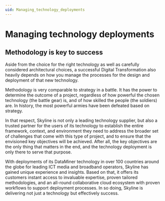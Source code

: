 ```yaml
---
uid: Managing_technology_deployments
---
```


# Managing technology deployments

## Methodology is key to success

Aside from the choice for the right technology as well as carefully considered architectural choices, a successful Digital Transformation also heavily depends on how you manage the processes for the design and deployment of that new technology.

Methodology is very comparable to strategy in a battle. It has the power to determine the outcome of a project, regardless of how powerful the chosen technology (the battle gear) is, and of how skilled the people (the soldiers) are. In history, the most powerful armies have been defeated based on strategy.

In that respect, Skyline is not only a leading technology supplier, but also a trusted partner for the users of its technology to establish the entire framework, context, and environment they need to address the broader set of challenges that come with this type of project, and to ensure that the envisioned key objectives will be achieved. After all, the key objectives are the only thing that matters in the end, and the technology deployment is only there to serve that purpose.

With deployments of its DataMiner technology in over 100 countries around the globe for leading ICT media and broadband operators, Skyline has gained unique experience and insights. Based on that, it offers its customers instant access to invaluable expertise, proven tailored methodologies, and an all-round collaborative cloud ecosystem with proven workflows to support deployment processes. In so doing, Skyline is delivering not just a technology but effectively success.
